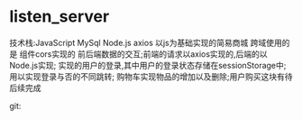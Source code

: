 # listen_server
技术栈:JavaScript MySql Node.js axios 
以js为基础实现的简易商城
跨域使用的是  组件cors实现的
前后端数据的交互;前端的请求以axios实现的,后端的以Node.js实现;
实现的用户的登录,其中用户的登录状态存储在sessionStorage中;用以实现登录与否的不同跳转;
购物车实现物品的增加以及删除;用户购买这块有待后续完成


git:
